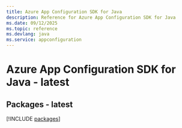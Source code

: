 ```yaml
---
title: Azure App Configuration SDK for Java
description: Reference for Azure App Configuration SDK for Java
ms.date: 09/12/2025
ms.topic: reference
ms.devlang: java
ms.service: appconfiguration
---
```

# Azure App Configuration SDK for Java - latest
## Packages - latest
[!INCLUDE [packages](app-configuration-index.md)]